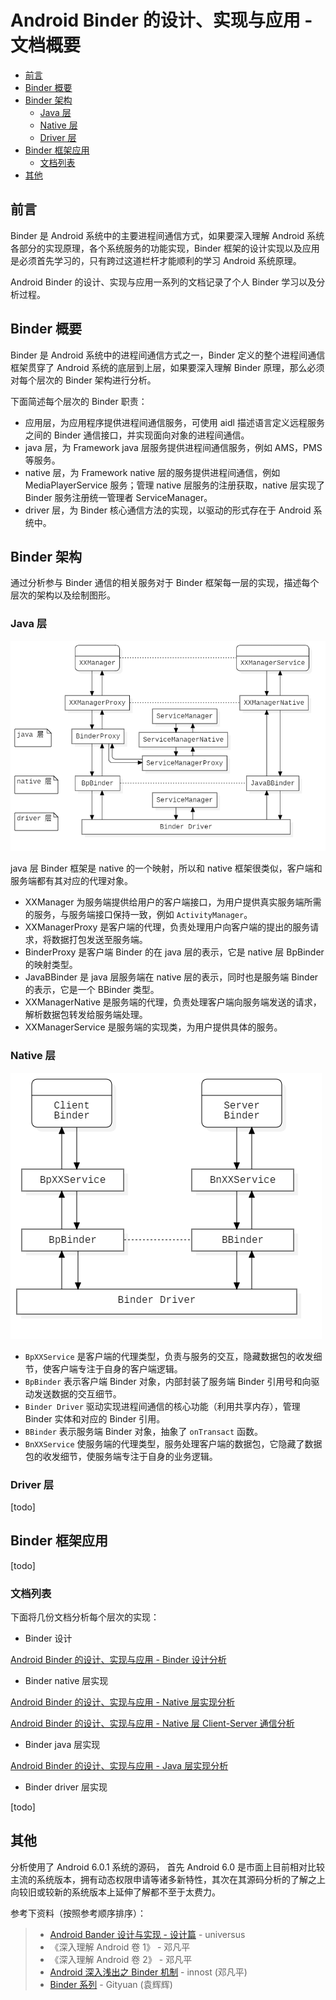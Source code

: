 # Android Binder 的设计、实现与应用 - 文档概要

- [前言](#前言)
- [Binder 概要](#binder-概要)
- [Binder 架构](#binder-架构)
  - [Java 层](#java-层)
  - [Native 层](#native-层)
  - [Driver 层](#driver-层)
- [Binder 框架应用](#binder-框架应用)
  - [文档列表](#文档列表)
- [其他](#其他)



## 前言

Binder 是 Android 系统中的主要进程间通信方式，如果要深入理解 Android 系统各部分的实现原理，各个系统服务的功能实现，Binder 框架的设计实现以及应用是必须首先学习的，只有跨过这道栏杆才能顺利的学习 Android 系统原理。

Android Binder 的设计、实现与应用一系列的文档记录了个人 Binder 学习以及分析过程。

## Binder 概要

Binder 是 Android 系统中的进程间通信方式之一，Binder 定义的整个进程间通信框架贯穿了 Android 系统的底层到上层，如果要深入理解 Binder 原理，那么必须对每个层次的 Binder 架构进行分析。

下面简述每个层次的 Binder 职责：

- 应用层，为应用程序提供进程间通信服务，可使用 aidl 描述语言定义远程服务之间的 Binder 通信接口，并实现面向对象的进程间通信。
- java 层，为 Framework java 层服务提供进程间通信服务，例如 AMS，PMS 等服务。
- native 层，为 Framework native 层的服务提供进程间通信，例如 MediaPlayerService 服务；管理 native 层服务的注册获取，native 层实现了 Binder 服务注册统一管理者 ServiceManager。
- driver 层，为 Binder 核心通信方法的实现，以驱动的形式存在于 Android 系统中。

## Binder 架构

通过分析参与 Binder 通信的相关服务对于 Binder 框架每一层的实现，描述每个层次的架构以及绘制图形。

### Java 层

![](./image/android_binder_implement_java/java_binder_transfer.png)

java 层 Binder 框架是 native 的一个映射，所以和 native 框架很类似，客户端和服务端都有其对应的代理对象。

- XXManager 为服务端提供给用户的客户端接口，为用户提供真实服务端所需的服务，与服务端接口保持一致，例如 `ActivityManager`。
- XXManagerProxy 是客户端的代理，负责处理用户向客户端的提出的服务请求，将数据打包发送至服务端。
- BinderProxy 是客户端 Binder 的在 java 层的表示，它是 native 层 BpBinder 的映射类型。
- JavaBBinder 是 java 层服务端在 native 层的表示，同时也是服务端 Binder 的表示，它是一个 BBinder 类型。
- XXManagerNative 是服务端的代理，负责处理客户端向服务端发送的请求，解析数据包转发给服务端处理。
- XXManagerService 是服务端的实现类，为用户提供具体的服务。

### Native 层

![](./image/android_binder_implement_native_cs/binderTransfer_dataflow.png)

- `BpXXService` 是客户端的代理类型，负责与服务的交互，隐藏数据包的收发细节，使客户端专注于自身的客户端逻辑。
- `BpBinder` 表示客户端 Binder 对象，内部封装了服务端 Binder 引用号和向驱动发送数据的交互细节。
- `Binder Driver` 驱动实现进程间通信的核心功能（利用共享内存），管理 Binder 实体和对应的 Binder 引用。
- `BBinder` 表示服务端 Binder 对象，抽象了 `onTransact` 函数。
- `BnXXService` 使服务端的代理类型，服务处理客户端的数据包，它隐藏了数据包的收发细节，使服务端专注于自身的业务逻辑。

### Driver 层

[todo]

## Binder 框架应用

[todo]

### 文档列表

下面将几份文档分析每个层次的实现：

- Binder 设计

[Android Binder 的设计、实现与应用 - Binder 设计分析](./android_binder_design.md)

- Binder native 层实现

[Android Binder 的设计、实现与应用 - Native 层实现分析](./android_binder_implement_native.md)

[Android Binder 的设计、实现与应用 - Native 层 Client-Server 通信分析](./android_binder_implement_native_cs.md)

- Binder java 层实现

[Android Binder 的设计、实现与应用 - Java 层实现分析](./android_binder_implement_java.md)

- Binder driver 层实现

[todo]

## 其他

分析使用了 Android 6.0.1 系统的源码， 首先 Android 6.0 是市面上目前相对比较主流的系统版本，拥有动态权限申请等诸多新特性，其次在其源码分析的了解之上向较旧或较新的系统版本上延伸了解都不至于太费力。

参考下资料（按照参考顺序排序）：

> - [Android Bander 设计与实现 - 设计篇](https://blog.csdn.net/universus/article/details/6211589) - universus
> - 《深入理解 Android 卷 1》 - 邓凡平
> - 《深入理解 Android 卷 2》 - 邓凡平
> - [Android 深入浅出之 Binder 机制](https://www.cnblogs.com/innost/archive/2011/01/09/1931456.html) - innost (邓凡平)
> - [Binder 系列](http://gityuan.com/2015/10/31/binder-prepare/) - Gityuan (袁辉辉)